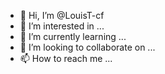 - 👋 Hi, I’m @LouisT-cf
- 👀 I’m interested in ...
- 🌱 I’m currently learning ...
- 💞️ I’m looking to collaborate on ...
- 📫 How to reach me ...

<!---
LouisT-cf/LouisT-cf is a ✨ special ✨ repository because its `README.md` (this file) appears on your GitHub profile.
You can click the Preview link to take a look at your changes.
--->

